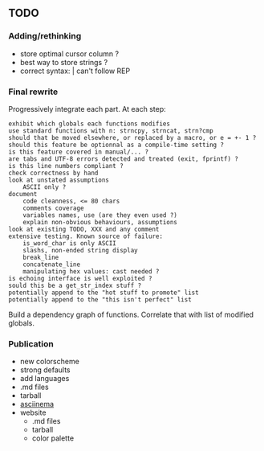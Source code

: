 ## TODO

### Adding/rethinking

* store optimal cursor column ?
* best way to store strings ?
* correct syntax: | can't follow REP


### Final rewrite

Progressively integrate each part. At each step:

    exhibit which globals each functions modifies
    use standard functions with n: strncpy, strncat, strn?cmp
    should that be moved elsewhere, or replaced by a macro, or e = +- 1 ?
    should this feature be optionnal as a compile-time setting ?
    is this feature covered in manual/... ?
    are tabs and UTF-8 errors detected and treated (exit, fprintf) ?
    is this line numbers compliant ?
    check correctness by hand
    look at unstated assumptions
        ASCII only ?
    document
        code cleanness, <= 80 chars
        comments coverage
        variables names, use (are they even used ?)
        explain non-obvious behaviours, assumptions
    look at existing TODO, XXX and any comment
    extensive testing. Known source of failure:
        is_word_char is only ASCII
        slashs, non-ended string display
        break_line
        concatenate_line
        manipulating hex values: cast needed ?
    is echoing interface is well exploited ?
    sould this be a get_str_index stuff ?
    potentially append to the "hot stuff to promote" list
    potentially append to the "this isn't perfect" list

Build a dependency graph of functions. Correlate that with list of modified
globals.


### Publication

* new colorscheme
* strong defaults
* add languages
* .md files
* tarball
* [asciinema](https://asciinema.org)
* website
    * .md files
    * tarball
    * color palette
